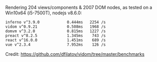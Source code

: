 Rendering 204 views/components & 2007 DOM nodes, as tested on a Win10x64 (i5-7500T), nodejs v8.6.0:

```
inferno v^3.9.0            0.444ms   2254 /s
vidom v^0.9.21             0.508ms   1968 /s
domvm v^3.2.0              0.815ms   1227 /s
preact v^8.2.5             1.345ms    743 /s
react v^16.0.0             1.451ms    689 /s
vue v^2.3.4                7.952ms    126 /s
```

Credit: https://github.com/dfilatov/vidom/tree/master/benchmarks